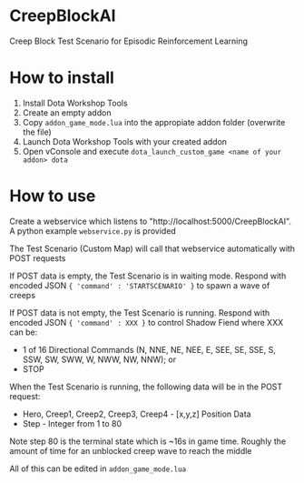 # CreepBlockAI
Creep Block Test Scenario for Episodic Reinforcement Learning 

# How to install
1. Install Dota Workshop Tools
2. Create an empty addon
3. Copy `addon_game_mode.lua` into the appropiate addon folder (overwrite the file)
4. Launch Dota Workshop Tools with your created addon
5. Open vConsole and execute 
`dota_launch_custom_game <name of your addon> dota`

# How to use
Create a webservice which listens to "http://localhost:5000/CreepBlockAI". A python example `webservice.py` is provided

The Test Scenario (Custom Map) will call that webservice automatically with POST requests

If POST data is empty, the Test Scenario is in waiting mode. 
Respond with encoded JSON `{ 'command' : 'STARTSCENARIO' }` to spawn a wave of creeps

If POST data is not empty, the Test Scenario is running.
Respond with encoded JSON `{ 'command' : XXX }` to control Shadow Fiend where XXX can be:
* 1 of 16 Directional Commands (N, NNE, NE, NEE, E, SEE, SE, SSE, S, SSW, SW, SWW, W, NWW, NW, NNW); or
* STOP

When the Test Scenario is running, the following data will be in the POST request:
* Hero, Creep1, Creep2, Creep3, Creep4 - [x,y,z] Position Data 
* Step - Integer from 1 to 80

Note step 80 is the terminal state which is ~16s in game time. Roughly the amount of time for an unblocked creep wave to reach the middle

All of this can be edited in `addon_game_mode.lua`
